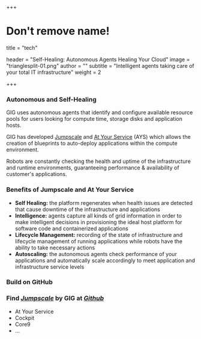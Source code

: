 +++
# Don't remove name!
title = "tech"

header = "Self-Healing: Autonomous Agents Healing Your Cloud"
image = "trianglesplit-01.png"
author = ""
subtitle = "Intelligent agents taking care of your total IT infrastructure"
weight = 2

+++

### Autonomous and Self-Healing

GIG uses autonomous agents that identify and configure available resource pools for users looking for compute time, storage disks and application hosts.

GIG has developed [Jumpscale](https://github.com/jumpscale) and [At Your Service](https://github.com/Jumpscale/ays9) (AYS) which allows the creation of blueprints to auto-deploy applications within the compute environment.

Robots are constantly checking the health and uptime of the infrastructure and runtime environments, guaranteeing performance & availability of customer's applications.

### Benefits of Jumpscale and At Your Service

* **Self Healing:** the platform regenerates when health issues are detected that cause downtime of the infrastructure and applications  
* **Intelligence:** agents capture all kinds of grid information in order to make intelligent decisions in provisioning the ideal host platform for software code and containerized applications
* **Lifecycle Management:** recording of the state of infrastructure and lifecycle management of running applications while robots have the ability to take necessary actions
* **Autoscaling:** the autonomous agents check performance of your applications and automatically scale accordingly to meet application and infrastructure service levels

### Build on GitHub

### Find *[Jumpscale](https://github.com/jumpscale)* by GIG at *[Github](https://github.com/jumpscale)*
* At Your Service
* Cockpit
* Core9
* ...
